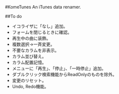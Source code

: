 #KomeTunes
An iTunes data renamer.

##To do
+ イコライザに「なし」追加。
+ フォームを閉じるときに確認。
+ 再生中の曲に装飾。
+ 複数選択→一斉変更。
+ 不要なカラムを非表示。
+ カラム並び替え。
+ カラム配置記憶。
+ メニューに「再生」、「停止」、「一時停止」追加。
+ ダブルクリック検索機能からReadOnlyのものを除外。
+ 変更のリセット。
+ Undo, Redo機能。
